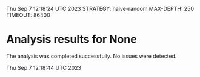 Thu Sep  7 12:18:24 UTC 2023
STRATEGY: naive-random
MAX-DEPTH: 250
TIMEOUT: 86400
# Analysis results for None
The analysis was completed successfully. No issues were detected.

Thu Sep  7 12:18:44 UTC 2023
